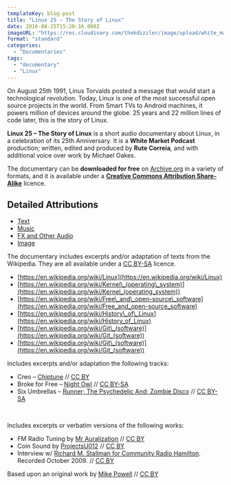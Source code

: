 ```yaml
---
templateKey: blog-post
title: "Linux 25 – The Story of Linux"
date: 2016-08-25T15:20:16.000Z
imageURL: "https://res.cloudinary.com/thekdizzler/image/upload/white_market/2016/08/Linux-25-The-Story-of-Linux-2.jpg"
format: "standard"
categories:
  - "Documentaries"
tags:
  - "documentary"
  - "Linux"
---
```

On August 25th 1991, Linus Torvalds posted a message that would start a technological revolution. Today, Linux is one of the most successful open source projects in the world. From Smart TVs to Android machines, it powers million of devices around the globe. 25 years and 22 million lines of code later, this is the story of Linux.

**Linux 25 – The Story of Linux** is a short audio documentary about Linux, in a celebration of its 25th Anniversary. It is a **White Market Podcast** production; written, edited and produced by **Rute Correia**, and with additional voice over work by Michael Oakes.

The documentary can be **downloaded for free** on [Archive.org](https://archive.org/details/Linux25TheStoryOfLinux) in a variety of formats, and it is available under a [**Creative Commons Attribution Share-Alike**](https://creativecommons.org/licenses/by-sa/3.0/) licence.

Detailed Attributions
---------------------

*   [Text](#thst-tab-text)
*   [Music](#thst-tab-music)
*   [FX and Other Audio](#thst-tab-fx-and-other-audio)
*   [Image](#thst-tab-image)

The documentary includes excerpts and/or adaptation of texts from the Wikipedia. They are all available under a [CC BY-SA](https://creativecommons.org/licenses/by-sa/3.0/) licence.

*   [https://en.wikipedia.org/wiki/Linux](https://en.wikipedia.org/wiki/Linux)
*   [https://en.wikipedia.org/wiki/Kernel\_(operating\_system)](https://en.wikipedia.org/wiki/Kernel_(operating_system))
*   [https://en.wikipedia.org/wiki/Free\_and\_open-source\_software](https://en.wikipedia.org/wiki/Free_and_open-source_software)
*   [https://en.wikipedia.org/wiki/History\_of\_Linux](https://en.wikipedia.org/wiki/History_of_Linux)
*   [https://en.wikipedia.org/wiki/Git\_(software)](https://en.wikipedia.org/wiki/Git_(software))
*   [https://en.wikipedia.org/wiki/Git\_(software)](https://en.wikipedia.org/wiki/Git_(software))

  

Includes excerpts and/or adaptation the following tracks:

*   Creo – [Chiptune](https://www.jamendo.com/track/1310526/chiptune) // [CC BY](https://creativecommons.org/licenses/by/3.0/)
*   Broke for Free – [Night Owl](http://freemusicarchive.org/music/Broke_For_Free/Directionless_EP) // [CC BY-SA](https://creativecommons.org/licenses/by-sa/3.0/)
*   Six Umbrellas – [Runner; The Psychedelic And; Zombie Disco](http://freemusicarchive.org/music/Six_Umbrellas/The_Psychadelic_And) // [CC BY-SA](https://creativecommons.org/licenses/by-sa/3.0/)

 

Includes excerpts or verbatim versions of the following works:

*   FM Radio Tuning by [Mr Auralization](http://freesound.org/people/MrAuralization/sounds/269702/) // [CC BY](https://creativecommons.org/licenses/by/3.0/)
*   Coin Sound by [ProjectsU012](http://freesound.org/people/ProjectsU012/sounds/341695/) // [CC BY](https://creativecommons.org/licenses/by/3.0/)
*   Interview w/ [Richard M. Stallman for Community Radio Hamilton](https://archive.org/details/NewItMake-RichardStallman). Recorded October 2009. // [CC BY](https://creativecommons.org/licenses/by/3.0/)

Based upon an original work by [Mike Powell](https://www.flickr.com/photos/99314200@N04/15600663144/in/photostream/) // [CC BY](https://creativecommons.org/licenses/by/3.0/)